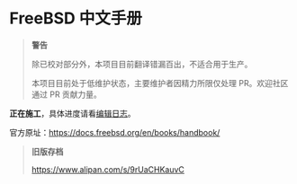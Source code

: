 # FreeBSD 中文手册

>**警告**
>
>除已校对部分外，本项目目前翻译错漏百出，不适合用于生产。
>
>本项目目前处于低维护状态，主要维护者因精力所限仅处理 PR。欢迎社区通过 PR 贡献力量。

**正在施工**，具体进度请看[编辑日志](CHANGELOG.md)。

官方原址：<https://docs.freebsd.org/en/books/handbook/>

>**旧版存档**
>
><https://www.alipan.com/s/9rUaCHKauvC>
